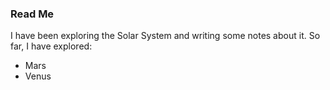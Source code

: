 ### Read Me

I have been exploring the Solar System and writing some notes about it. So far, I have explored:

* Mars
* Venus
